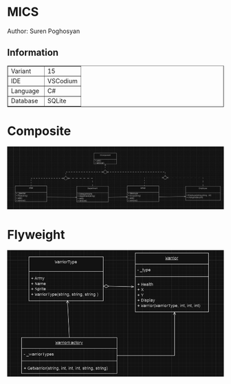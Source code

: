 # MICS

Author: Suren Poghosyan


## Information
<table style="width: 100%;" border="1">
    <tbody>
        <tr>
            <td style="width: 50%;">Variant<br></td>
            <td style="width: 50%;">15<br></td>
        </tr>
        <tr>
            <td style="width: 50%;">IDE<br></td>
            <td style="width: 50%;">VSCodium<br></td>
        </tr>
        <tr>
            <td style="width: 50%;">Language<br></td>
            <td style="width: 50%;">C#<br></td>
        </tr>
        <tr>
            <td style="width: 50%;">Database<br></td>
            <td style="width: 50%;">SQLite<br></td>
        </tr>
    </tbody>
</table>

# Composite

![Composite](https://github.com/MisterSQL/MICS/blob/lab-3/3%20laba%201/uml/%D0%9A%D0%BE%D0%BC%D0%BF%D0%BE%D0%BD%D0%BE%D0%B2%D1%89%D0%B8%D0%BA.png?raw=true)

# Flyweight

![Flyweight](https://github.com/MisterSQL/MICS/blob/lab-3/3%20laba%202/uml/flyweight.png?raw=true)
